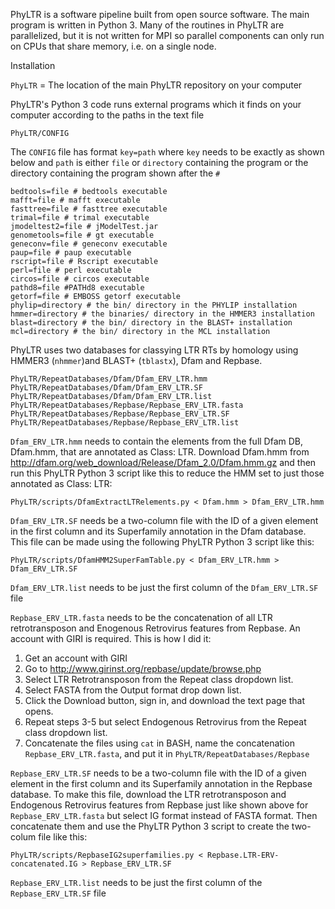PhyLTR is a software pipeline built from open source software. The main program is written in Python 3. Many of the routines in PhyLTR are parallelized, but it is not written for MPI so parallel components can only run on CPUs that share memory, i.e. on a single node.

Installation

`PhyLTR` = The location of the main PhyLTR repository on your computer

PhyLTR's Python 3 code runs external programs which it finds on your computer according to the paths in the text file
```
PhyLTR/CONFIG
```
The `CONFIG` file has format `key=path` where `key` needs to be exactly as shown below and `path` is either `file` or `directory` containing the program or the directory containing the program shown after the `#`

```
bedtools=file # bedtools executable
mafft=file # mafft executable
fasttree=file # fasttree executable
trimal=file # trimal executable
jmodeltest2=file # jModelTest.jar
genometools=file # gt executable
geneconv=file # geneconv executable
paup=file # paup executable
rscript=file # Rscript executable
perl=file # perl executable
circos=file # circos executable
pathd8=file #PATHd8 executable
getorf=file # EMBOSS getorf executable
phylip=directory # the bin/ directory in the PHYLIP installation
hmmer=directory # the binaries/ directory in the HMMER3 installation
blast=directory # the bin/ directory in the BLAST+ installation
mcl=directory # the bin/ directory in the MCL installation
```

PhyLTR uses two databases for classying LTR RTs by homology using HMMER3 (`nhmmer`)and BLAST+ (`tblastx`), Dfam and Repbase.

```
PhyLTR/RepeatDatabases/Dfam/Dfam_ERV_LTR.hmm
PhyLTR/RepeatDatabases/Dfam/Dfam_ERV_LTR.SF
PhyLTR/RepeatDatabases/Dfam/Dfam_ERV_LTR.list
PhyLTR/RepeatDatabases/Repbase/Repbase_ERV_LTR.fasta
PhyLTR/RepeatDatabases/Repbase/Repbase_ERV_LTR.SF
PhyLTR/RepeatDatabases/Repbase/Repbase_ERV_LTR.list
```

`Dfam_ERV_LTR.hmm`  needs to contain the elements from the full Dfam DB, Dfam.hmm, that are annotated as Class: LTR. Download Dfam.hmm from http://dfam.org/web_download/Release/Dfam_2.0/Dfam.hmm.gz and then run this PhyLTR Python 3 script like this to reduce the HMM set to just those annotated as Class: LTR:
```
PhyLTR/scripts/DfamExtractLTRelements.py < Dfam.hmm > Dfam_ERV_LTR.hmm
```

`Dfam_ERV_LTR.SF` needs be a two-column file with the ID of a given element in the first column and its Superfamily annotation in the Dfam database. This file can be made using the following PhyLTR Python 3 script like this: 
```
PhyLTR/scripts/DfamHMM2SuperFamTable.py < Dfam_ERV_LTR.hmm > Dfam_ERV_LTR.SF
```

`Dfam_ERV_LTR.list` needs to be just the first column of the `Dfam_ERV_LTR.SF` file

`Repbase_ERV_LTR.fasta` needs to be the concatenation of all LTR retrotransposon and Enogenous Retrovirus features from Repbase. An account with GIRI is required. This is how I did it:

1. Get an account with GIRI
2. Go to http://www.girinst.org/repbase/update/browse.php
3. Select LTR Retrotransposon from the Repeat class dropdown list.
4. Select FASTA from the Output format drop down list.
5. Click the Download button, sign in, and download the text page that opens.
6. Repeat steps 3-5 but select Endogenous Retrovirus from the Repeat class dropdown list.
7. Concatenate the files using `cat` in BASH, name the concatenation `Repbase_ERV_LTR.fasta`, and put it in `PhyLTR/RepeatDatabases/Repbase`

`Repbase_ERV_LTR.SF` needs to be a two-column file with the ID of a given element in the first column and its Superfamily annotation in the Repbase database. To make this file, download the LTR retrotransposon and Endogenous Retrovirus features from Repbase just like shown above for `Repbase_ERV_LTR.fasta` but select IG format instead of FASTA format. Then concatenate them and use the PhyLTR Python 3 script to create the two-colum file like this:
```
PhyLTR/scripts/RepbaseIG2superfamilies.py < Repbase.LTR-ERV-concatenated.IG > Repbase_ERV_LTR.SF
```

`Repbase_ERV_LTR.list` needs to be just the first column of the `Repbase_ERV_LTR.SF` file
